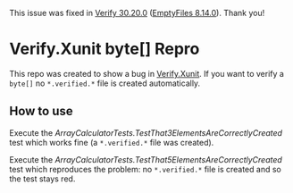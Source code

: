 This issue was fixed in [Verify 30.20.0](https://github.com/VerifyTests/Verify/milestone/430) ([EmptyFiles 8.14.0](https://github.com/VerifyTests/EmptyFiles/milestone/41)). Thank you!

# Verify.Xunit byte[] Repro

This repo was created to show a bug in [Verify.Xunit](https://github.com/VerifyTests/Verify). If you want to verify a `byte[]` no `*.verified.*` file is created automatically.

## How to use

Execute the _ArrayCalculatorTests.TestThat3ElementsAreCorrectlyCreated_ test which works fine (a `*.verified.*` file was created).

Execute the _ArrayCalculatorTests.TestThat5ElementsAreCorrectlyCreated_ test which reproduces the problem: no `*.verified.*` file is created and so the test stays red.
